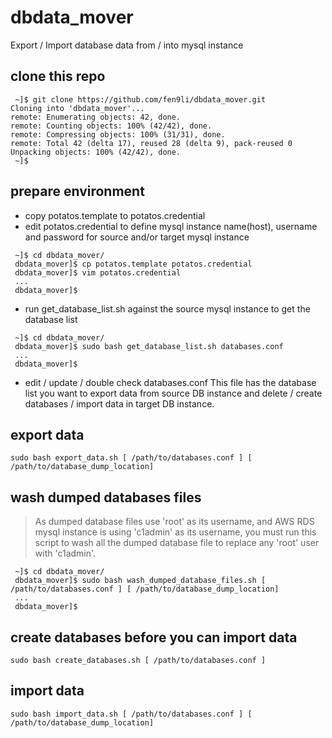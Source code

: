 # dbdata_mover
Export / Import database data from / into mysql instance

## clone this repo
```
 ~]$ git clone https://github.com/fen9li/dbdata_mover.git
Cloning into 'dbdata_mover'...
remote: Enumerating objects: 42, done.
remote: Counting objects: 100% (42/42), done.
remote: Compressing objects: 100% (31/31), done.
remote: Total 42 (delta 17), reused 28 (delta 9), pack-reused 0
Unpacking objects: 100% (42/42), done.
 ~]$ 
```

## prepare environment

* copy potatos.template to potatos.credential
* edit potatos.credential to define mysql instance name(host), username and password for source and/or target mysql instance

```
 ~]$ cd dbdata_mover/
 dbdata_mover]$ cp potatos.template potatos.credential
 dbdata_mover]$ vim potatos.credential
 ...
 dbdata_mover]$ 
```

* run get_database_list.sh against the source mysql instance to get the database list

```
 ~]$ cd dbdata_mover/
 dbdata_mover]$ sudo bash get_database_list.sh databases.conf
 ...
 dbdata_mover]$ 
```

* edit / update / double check databases.conf
This file has the database list you want to export data from source DB instance and delete / create databases / import data in target DB instance.

## export data

```
sudo bash export_data.sh [ /path/to/databases.conf ] [ /path/to/database_dump_location]
```

## wash dumped databases files

> As dumped database files use 'root' as its username, and AWS RDS mysql instance is using 'c1admin' as its username,
> you must run this script to wash all the dumped database file to replace any 'root' user with 'c1admin'.

```
 ~]$ cd dbdata_mover/
 dbdata_mover]$ sudo bash wash_dumped_database_files.sh [ /path/to/databases.conf ] [ /path/to/database_dump_location]
 ...
 dbdata_mover]$ 
```

## create databases before you can import data

```
sudo bash create_databases.sh [ /path/to/databases.conf ] 
```

## import data

```
sudo bash import_data.sh [ /path/to/databases.conf ] [ /path/to/database_dump_location]
```